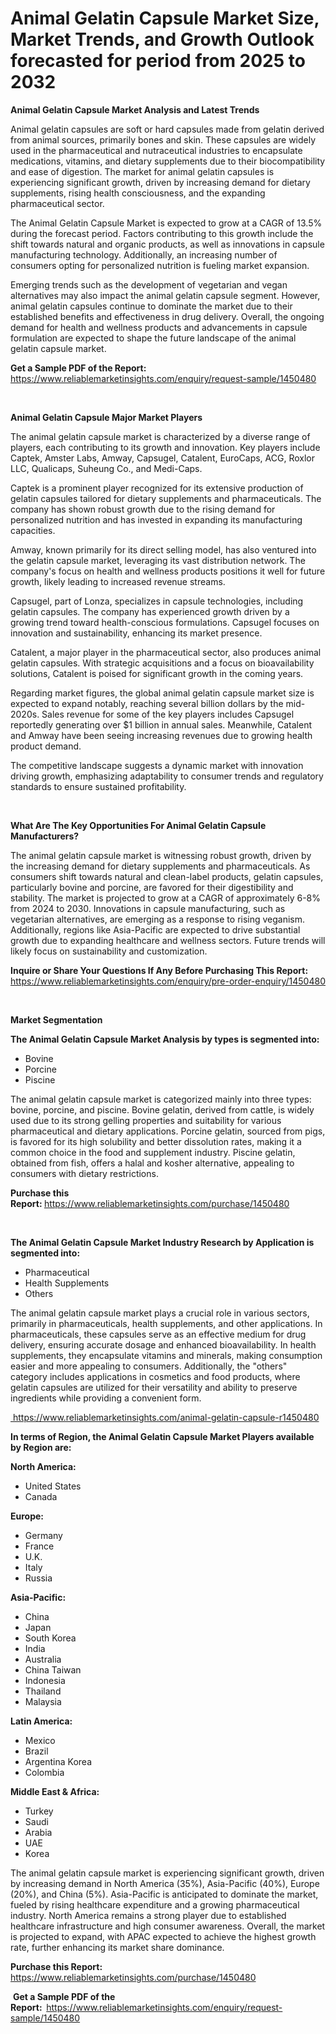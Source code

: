 <p><h1>Animal Gelatin Capsule Market Size, Market Trends, and Growth Outlook forecasted for period from 2025 to 2032</h1></p><p><strong>Animal Gelatin Capsule Market Analysis and Latest Trends</strong></p>
<p><p>Animal gelatin capsules are soft or hard capsules made from gelatin derived from animal sources, primarily bones and skin. These capsules are widely used in the pharmaceutical and nutraceutical industries to encapsulate medications, vitamins, and dietary supplements due to their biocompatibility and ease of digestion. The market for animal gelatin capsules is experiencing significant growth, driven by increasing demand for dietary supplements, rising health consciousness, and the expanding pharmaceutical sector.</p><p>The Animal Gelatin Capsule Market is expected to grow at a CAGR of 13.5% during the forecast period. Factors contributing to this growth include the shift towards natural and organic products, as well as innovations in capsule manufacturing technology. Additionally, an increasing number of consumers opting for personalized nutrition is fueling market expansion. </p><p>Emerging trends such as the development of vegetarian and vegan alternatives may also impact the animal gelatin capsule segment. However, animal gelatin capsules continue to dominate the market due to their established benefits and effectiveness in drug delivery. Overall, the ongoing demand for health and wellness products and advancements in capsule formulation are expected to shape the future landscape of the animal gelatin capsule market.</p></p>
<p><strong>Get a Sample PDF of the Report:&nbsp;</strong> <a href="https://www.reliablemarketinsights.com/enquiry/request-sample/1450480?utm_campaign=3100&utm_medium=2&utm_source=Github&utm_content=ia&utm_term=19042025&utm_id=animal-gelatin-capsule">https://www.reliablemarketinsights.com/enquiry/request-sample/1450480</a></p>
<p>&nbsp;</p>
<p><strong>Animal Gelatin Capsule Major Market Players</strong></p>
<p><p>The animal gelatin capsule market is characterized by a diverse range of players, each contributing to its growth and innovation. Key players include Captek, Amster Labs, Amway, Capsugel, Catalent, EuroCaps, ACG, Roxlor LLC, Qualicaps, Suheung Co., and Medi-Caps. </p><p>Captek is a prominent player recognized for its extensive production of gelatin capsules tailored for dietary supplements and pharmaceuticals. The company has shown robust growth due to the rising demand for personalized nutrition and has invested in expanding its manufacturing capacities. </p><p>Amway, known primarily for its direct selling model, has also ventured into the gelatin capsule market, leveraging its vast distribution network. The company's focus on health and wellness products positions it well for future growth, likely leading to increased revenue streams.</p><p>Capsugel, part of Lonza, specializes in capsule technologies, including gelatin capsules. The company has experienced growth driven by a growing trend toward health-conscious formulations. Capsugel focuses on innovation and sustainability, enhancing its market presence.</p><p>Catalent, a major player in the pharmaceutical sector, also produces animal gelatin capsules. With strategic acquisitions and a focus on bioavailability solutions, Catalent is poised for significant growth in the coming years.</p><p>Regarding market figures, the global animal gelatin capsule market size is expected to expand notably, reaching several billion dollars by the mid-2020s. Sales revenue for some of the key players includes Capsugel reportedly generating over $1 billion in annual sales. Meanwhile, Catalent and Amway have been seeing increasing revenues due to growing health product demand.</p><p>The competitive landscape suggests a dynamic market with innovation driving growth, emphasizing adaptability to consumer trends and regulatory standards to ensure sustained profitability.</p></p>
<p>&nbsp;</p>
<p><strong>What Are The Key Opportunities For Animal Gelatin Capsule Manufacturers?</strong></p>
<p><p>The animal gelatin capsule market is witnessing robust growth, driven by the increasing demand for dietary supplements and pharmaceuticals. As consumers shift towards natural and clean-label products, gelatin capsules, particularly bovine and porcine, are favored for their digestibility and stability. The market is projected to grow at a CAGR of approximately 6-8% from 2024 to 2030. Innovations in capsule manufacturing, such as vegetarian alternatives, are emerging as a response to rising veganism. Additionally, regions like Asia-Pacific are expected to drive substantial growth due to expanding healthcare and wellness sectors. Future trends will likely focus on sustainability and customization.</p></p>
<p><strong>Inquire or Share Your Questions If Any Before Purchasing This Report:</strong> <a href="https://www.reliablemarketinsights.com/enquiry/pre-order-enquiry/1450480?utm_campaign=3100&utm_medium=2&utm_source=Github&utm_content=ia&utm_term=19042025&utm_id=animal-gelatin-capsule">https://www.reliablemarketinsights.com/enquiry/pre-order-enquiry/1450480</a></p>
<p>&nbsp;</p>
<p><strong>Market Segmentation</strong></p>
<p><strong>The Animal Gelatin Capsule Market Analysis by types is segmented into:</strong></p>
<p><ul><li>Bovine</li><li>Porcine</li><li>Piscine</li></ul></p>
<p><p>The animal gelatin capsule market is categorized mainly into three types: bovine, porcine, and piscine. Bovine gelatin, derived from cattle, is widely used due to its strong gelling properties and suitability for various pharmaceutical and dietary applications. Porcine gelatin, sourced from pigs, is favored for its high solubility and better dissolution rates, making it a common choice in the food and supplement industry. Piscine gelatin, obtained from fish, offers a halal and kosher alternative, appealing to consumers with dietary restrictions.</p></p>
<p><strong>Purchase this Report:&nbsp;</strong><a href="https://www.reliablemarketinsights.com/purchase/1450480?utm_campaign=3100&utm_medium=2&utm_source=Github&utm_content=ia&utm_term=19042025&utm_id=animal-gelatin-capsule">https://www.reliablemarketinsights.com/purchase/1450480</a></p>
<p>&nbsp;</p>
<p><strong>The Animal Gelatin Capsule Market Industry Research by Application is segmented into:</strong></p>
<p><ul><li>Pharmaceutical</li><li>Health Supplements</li><li>Others</li></ul></p>
<p><p>The animal gelatin capsule market plays a crucial role in various sectors, primarily in pharmaceuticals, health supplements, and other applications. In pharmaceuticals, these capsules serve as an effective medium for drug delivery, ensuring accurate dosage and enhanced bioavailability. In health supplements, they encapsulate vitamins and minerals, making consumption easier and more appealing to consumers. Additionally, the "others" category includes applications in cosmetics and food products, where gelatin capsules are utilized for their versatility and ability to preserve ingredients while providing a convenient form.</p></p>
<p><a href="https://www.reliablemarketinsights.com/animal-gelatin-capsule-r1450480?utm_campaign=3100&utm_medium=2&utm_source=Github&utm_content=ia&utm_term=19042025&utm_id=animal-gelatin-capsule">&nbsp;https://www.reliablemarketinsights.com/animal-gelatin-capsule-r1450480</a></p>
<p><strong>In terms of Region, the Animal Gelatin Capsule Market Players available by Region are:</strong></p>
<p>
    <p> <strong> North America: </strong>
        <ul>
            <li>United States</li>
            <li>Canada</li>
        </ul>
        </p> 
    <p> <strong> Europe: </strong>
        <ul>
            <li>Germany</li>
            <li>France</li>
            <li>U.K.</li>
            <li>Italy</li>
            <li>Russia</li>
        </ul>
        </p> 
    <p> <strong> Asia-Pacific: </strong>
        <ul>
            <li>China</li>
            <li>Japan</li>
            <li>South Korea</li>
            <li>India</li>
            <li>Australia</li>
            <li>China Taiwan</li>
            <li>Indonesia</li>
            <li>Thailand</li>
            <li>Malaysia</li>
        </ul>
        </p> 
    <p> <strong> Latin America: </strong>
        <ul>
            <li>Mexico</li>
            <li>Brazil</li>
            <li>Argentina Korea</li>
            <li>Colombia</li>
        </ul>
        </p> 
    <p> <strong> Middle East & Africa: </strong>
        <ul>
            <li>Turkey</li>
            <li>Saudi</li>
            <li>Arabia</li>
            <li>UAE</li>
            <li>Korea</li>
        </ul>
    </p>
    </p>
<p><p>The animal gelatin capsule market is experiencing significant growth, driven by increasing demand in North America (35%), Asia-Pacific (40%), Europe (20%), and China (5%). Asia-Pacific is anticipated to dominate the market, fueled by rising healthcare expenditure and a growing pharmaceutical industry. North America remains a strong player due to established healthcare infrastructure and high consumer awareness. Overall, the market is projected to expand, with APAC expected to achieve the highest growth rate, further enhancing its market share dominance.</p></p>
<p><strong>Purchase this Report: </strong><a href="https://www.reliablemarketinsights.com/purchase/1450480?utm_campaign=3100&utm_medium=2&utm_source=Github&utm_content=ia&utm_term=19042025&utm_id=animal-gelatin-capsule">https://www.reliablemarketinsights.com/purchase/1450480</a></p>
<p>&nbsp;<strong>Get a Sample PDF of the Report:&nbsp;&nbsp;</strong><a href="https://www.reliablemarketinsights.com/enquiry/request-sample/1450480?utm_campaign=3100&utm_medium=2&utm_source=Github&utm_content=ia&utm_term=19042025&utm_id=animal-gelatin-capsule">https://www.reliablemarketinsights.com/enquiry/request-sample/1450480</a></p>
<p><strong></strong></p>
<p><p></p><p></p><p></p></p>